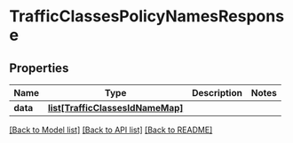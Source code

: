 # TrafficClassesPolicyNamesResponse

## Properties
Name | Type | Description | Notes
------------ | ------------- | ------------- | -------------
**data** | [**list[TrafficClassesIdNameMap]**](TrafficClassesIdNameMap.md) |  | 

[[Back to Model list]](../README.md#documentation-for-models) [[Back to API list]](../README.md#documentation-for-api-endpoints) [[Back to README]](../README.md)

